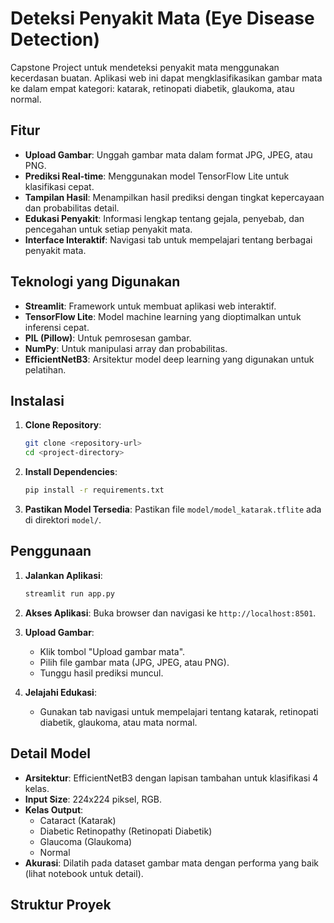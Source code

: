 # Deteksi Penyakit Mata (Eye Disease Detection)

Capstone Project untuk mendeteksi penyakit mata menggunakan kecerdasan buatan. Aplikasi web ini dapat mengklasifikasikan gambar mata ke dalam empat kategori: katarak, retinopati diabetik, glaukoma, atau normal.

## Fitur

- **Upload Gambar**: Unggah gambar mata dalam format JPG, JPEG, atau PNG.
- **Prediksi Real-time**: Menggunakan model TensorFlow Lite untuk klasifikasi cepat.
- **Tampilan Hasil**: Menampilkan hasil prediksi dengan tingkat kepercayaan dan probabilitas detail.
- **Edukasi Penyakit**: Informasi lengkap tentang gejala, penyebab, dan pencegahan untuk setiap penyakit mata.
- **Interface Interaktif**: Navigasi tab untuk mempelajari tentang berbagai penyakit mata.

## Teknologi yang Digunakan

- **Streamlit**: Framework untuk membuat aplikasi web interaktif.
- **TensorFlow Lite**: Model machine learning yang dioptimalkan untuk inferensi cepat.
- **PIL (Pillow)**: Untuk pemrosesan gambar.
- **NumPy**: Untuk manipulasi array dan probabilitas.
- **EfficientNetB3**: Arsitektur model deep learning yang digunakan untuk pelatihan.

## Instalasi

1.  **Clone Repository**:
    ```bash
    git clone <repository-url>
    cd <project-directory>
    ```

2.  **Install Dependencies**:
    ```bash
    pip install -r requirements.txt
    ```

3.  **Pastikan Model Tersedia**:
    Pastikan file `model/model_katarak.tflite` ada di direktori `model/`.

## Penggunaan

1.  **Jalankan Aplikasi**:
    ```bash
    streamlit run app.py
    ```

2.  **Akses Aplikasi**:
    Buka browser dan navigasi ke `http://localhost:8501`.

3.  **Upload Gambar**:
    - Klik tombol "Upload gambar mata".
    - Pilih file gambar mata (JPG, JPEG, atau PNG).
    - Tunggu hasil prediksi muncul.

4.  **Jelajahi Edukasi**:
    - Gunakan tab navigasi untuk mempelajari tentang katarak, retinopati diabetik, glaukoma, atau mata normal.

## Detail Model

-   **Arsitektur**: EfficientNetB3 dengan lapisan tambahan untuk klasifikasi 4 kelas.
-   **Input Size**: 224x224 piksel, RGB.
-   **Kelas Output**:
    -   Cataract (Katarak)
    -   Diabetic Retinopathy (Retinopati Diabetik)
    -   Glaucoma (Glaukoma)
    -   Normal
-   **Akurasi**: Dilatih pada dataset gambar mata dengan performa yang baik (lihat notebook untuk detail).

## Struktur Proyek
